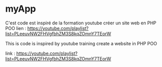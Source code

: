# myApp
C'est code est inspiré de la formation youtube créer un site web en PHP POO 
lien : https://youtube.com/playlist?list=PLeeuvNW2FHVgfbhZM3S8kqZOmnY7TEorW

This is code is inspired by youtube training create a website in PHP POO

link : https://youtube.com/playlist?list=PLeeuvNW2FHVgfbhZM3S8kqZOmnY7TEorW

